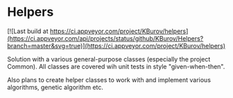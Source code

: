 # Helpers

[![Last build at https://ci.appveyor.com/project/KBurov/helpers](https://ci.appveyor.com/api/projects/status/github/KBurov/Helpers?branch=master&svg=true)](https://ci.appveyor.com/project/KBurov/helpers)

Solution with a various general-purpose classes (especially the project Common).
All classes are covered wih unit tests in style "given-when-then".

Also plans to create helper classes to work with and implement various algorithms, genetic algorithm etc.
